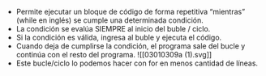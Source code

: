- Permite ejecutar un bloque de código de forma repetitiva “mientras” (while en inglés) se cumple una determinada condición.
- La condición se evalúa SIEMPRE al inicio del buble / ciclo.
- Si la condición es válida, ingresa al buble y ejecuta el código.
- Cuando deja de cumplirse la condición, el programa sale del bucle y continúa con el resto del programa.
![[03010309a (1).svg]]
- Este bucle/ciclo lo podemos hacer con for en menos cantidad de líneas.